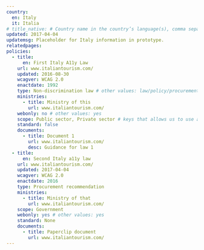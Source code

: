 ```yaml
---
country:
  en: Italy
  it: Italia
# title_native: # Country name in the country’s language(s), comma separated. For Switzerland: Schweiz, Suisse, Svizzera, Svizra
updated: 2017-04-04
updatemsg: Placeholder for Italy information in prototype.
relatedpages:
policies:
  - title:
      en: First Italy A11y Law
    url: www.italiantourism.com/
    updated: 2016-08-30
    wcagver: WCAG 2.0
    enactdate: 1992
    type: Non-discrimination law # other values: law/policy/procurement
    ministries:
      - title: Ministry of this
        url: www.italiantourism.com/
    webonly: no # other values: yes
    scope: Public sector, Private sector # keys that allows us to use any combination
    standard: false
    documents:
      - title: Document 1
        url: www.italiantourism.com/
        desc: Guidance for law 1
  - title:
      en: Second Italy a11y law
    url: www.italiantourism.com/
    updated: 2017-04-04
    wcagver: WCAG 2.0
    enactdate: 2016
    type: Procurement recommendation
    ministries:
      - title: Ministry of that
        url: www.italiantourism.com/
    scope: Government
    webonly: yes # other values: yes
    standard: None
    documents:
      - title: Paperclip document
        url: www.italiantourism.com/
---
```

